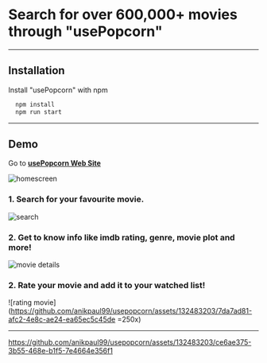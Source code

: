 # Search for over 600,000+ movies through "usePopcorn"

---

## Installation

Install "usePopcorn" with npm

```bash
  npm install
  npm run start
```

---

## Demo

Go to [**usePopcorn Web Site**](https://usepopcorn-anik.netlify.app/)

![homescreen](https://github.com/anikpaul99/usepopcorn/assets/132483203/32bc4aa5-ff46-49df-af29-d95c2beb583d)

### 1. Search for your favourite movie.

![search](https://github.com/anikpaul99/usepopcorn/assets/132483203/34544c96-6838-41e6-b100-336183e28766)

### 2. Get to know info like imdb rating, genre, movie plot and more!

![movie details](https://github.com/anikpaul99/usepopcorn/assets/132483203/a0dcb366-d340-4ea0-982b-2307b8c40fe7)

### 2. Rate your movie and add it to your watched list!

![rating movie](https://github.com/anikpaul99/usepopcorn/assets/132483203/7da7ad81-afc2-4e8c-ae24-ea65ec5c45de =250x)

---

https://github.com/anikpaul99/usepopcorn/assets/132483203/ce6ae375-3b55-468e-b1f5-7e4664e356f1

